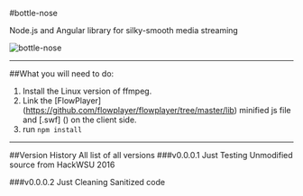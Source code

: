 #bottle-nose

Node.js and Angular library for silky-smooth media streaming

![bottle-nose](http://images.clipartpanda.com/bottlenose-dolphin-clipart-delphin_clip_art_preview.jpg)

---
##What you will need to do:

1. Install the Linux version of ffmpeg.
2. Link the [FlowPlayer] (https://github.com/flowplayer/flowplayer/tree/master/lib) minified js file and [.swf] () on the client side.
3. run ```npm install```

***

##Version History
All list of all versions
###v0.0.0.1 Just Testing
Unmodified source from HackWSU 2016

###v0.0.0.2 Just Cleaning
Sanitized code

